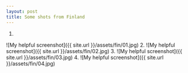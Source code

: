 ```yaml
---
layout: post
title: Some shots from Finland
---
```


1.
![My helpful screenshot]({{ site.url }}/assets/fin/01.jpg)
2.
![My helpful screenshot]({{ site.url }}/assets/fin/02.jpg)
3.
![My helpful screenshot]({{ site.url }}/assets/fin/03.jpg)
4.
![My helpful screenshot]({{ site.url }}/assets/fin/04.jpg)